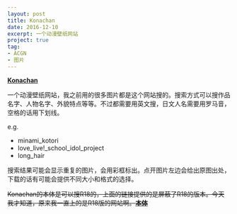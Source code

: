```yaml
---
layout: post
title: Konachan
date: 2016-12-10
excerpt: 一个动漫壁纸网站
project: true
tag: 
- ACGN
- 图片
---
```




[**Konachan**](http://konachan.net)

一个动漫壁纸网站，我之前用的很多图片都是这个网站搜的。搜索方式可以搜作品名字、人物名字、外貌特点等等。不过都需要用英文搜，日文人名需要用罗马音，空格的话用下划线。

e.g.

* minami_kotori
* love_live!_school_idol_project
* long_hair

搜索结果可能会显示重复的图片，会用彩框标出。点开图片左边会给出原图出处，下载的话有可能会提供不同大小和格式的选择。

~~Konachan的本体是可以搜R18的，上面的链接提供的是屏蔽了R18的版本。今天我才知道，原来我一直上的是R18版的网站啊。[**本体**](http://konachan.com)~~